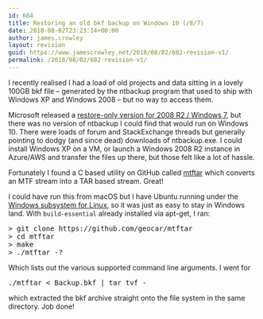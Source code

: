 ```yaml
---
id: 684
title: Restoring an old bkf backup on Windows 10 (/8/7)
date: 2018-08-02T23:23:14+00:00
author: james.crowley
layout: revision
guid: https://www.jamescrowley.net/2018/08/02/682-revision-v1/
permalink: /2018/08/02/682-revision-v1/
---
```

I recently realised I had a load of old projects and data sitting in a lovely 100GB bkf file &#8211; generated by the ntbackup program that used to ship with Windows XP and Windows 2008 &#8211; but no way to access them.

Microsoft released a [restore-only version for 2008 R2 / Windows 7](https://support.microsoft.com/en-gb/help/974674/description-of-the-windows-nt-backup-restore-utility-for-windows-7-and), but there was no version of ntbackup I could find that would run on Windows 10. There were loads of forum and StackExchange threads but generally pointing to dodgy (and since dead) downloads of ntbackup.exe. I could install Windows XP on a VM, or launch a Windows 2008 R2 instance in Azure/AWS and transfer the files up there, but those felt like a lot of hassle.

Fortunately I found a C based utility on GitHub called [mtftar](https://github.com/geocar/mtftar) which converts an MTF stream into a TAR based stream. Great!

I could have run this from macOS but I have Ubuntu running under the [Windows subsystem for Linux](https://docs.microsoft.com/en-us/windows/wsl/install-win10), so it was just as easy to stay in Windows land. With `build-essential` already installed via apt-get, I ran:

<pre>&gt; git clone https://github.com/geocar/mtftar
&gt; cd mtftar
&gt; make
&gt; ./mtftar -?</pre>

Which lists out the various supported command line arguments. I went for

<pre>./mtftar &lt; Backup.bkf | tar tvf -</pre>

which extracted the bkf archive straight onto the file system in the same directory. Job done!